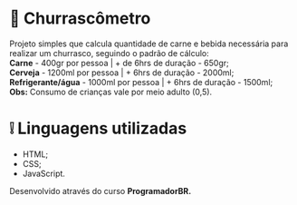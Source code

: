 # 📝 Churrascômetro
Projeto simples que calcula quantidade de carne e bebida necessária para realizar um churrasco, seguindo o padrão de cálculo: <br>
<b>Carne</b> - 400gr por pessoa | + de 6hrs de duração - 650gr; <br>
<b>Cerveja</b> - 1200ml por pessoa | + 6hrs de duração - 2000ml; <br>
<b>Refrigerante/água</b> - 1000ml por pessoa | + 6hrs de duração - 1500ml; <br>
<b>Obs:</b> Consumo de crianças vale por meio adulto (0,5).

# ❕ Linguagens utilizadas
- HTML;
- CSS;
- JavaScript.


Desenvolvido através do curso <b>ProgramadorBR</bo>.
